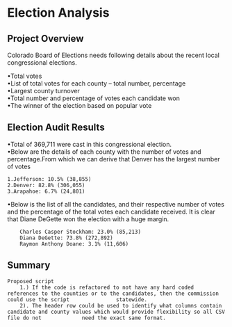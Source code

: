 # Election Analysis

## Project Overview
Colorado Board of Elections needs following details about the recent local congressional elections.

   •Total votes  
   •List of total votes for each county – total number, percentage  
   •Largest county turnover  
   •Total number and percentage of votes each candidate won  
   •The winner of the election based on popular vote  

## Election Audit Results

   •Total of 369,711 were cast in this congressional election.  
   •Below are the details of each county with the number of votes and percentage.From which we can derive that Denver has the largest number of votes  

	1.Jefferson: 10.5% (38,855)  
	2.Denver: 82.8% (306,055)  
	3.Arapahoe: 6.7% (24,801)  

   •Below is the list of all the candidates, and their respective number of votes and the percentage of the total votes each candidate received.                	It is clear that Diane DeGette won the election with a huge margin.  
   
		Charles Casper Stockham: 23.0% (85,213)  
		Diana DeGette: 73.8% (272,892)  
		Raymon Anthony Doane: 3.1% (11,606)  

## Summary
	Proposed script 
		1.) If the code is refactored to not have any hard coded references to the counties or to the candidates, then the commission could use the script     			 statewide.  
		2). The header row could be used to identify what columns contain candidate and county values which would provide flexibility so all CSV file do not 			 need the exact same format.  


